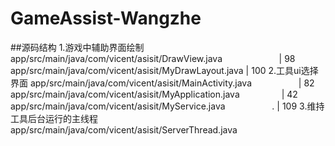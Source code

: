 # GameAssist-Wangzhe
##源码结构
 1.游戏中辅助界面绘制
 app/src/main/java/com/vicent/asisit/DrawView.java                       |  98 
 app/src/main/java/com/vicent/asisit/MyDrawLayout.java                   | 100 
 2.工具ui选择界面
 app/src/main/java/com/vicent/asisit/MainActivity.java                   |  82 
 app/src/main/java/com/vicent/asisit/MyApplication.java                  |  42
 app/src/main/java/com/vicent/asisit/MyService.java                   .  | 109 
 3.维持工具后台运行的主线程
 app/src/main/java/com/vicent/asisit/ServerThread.java 
